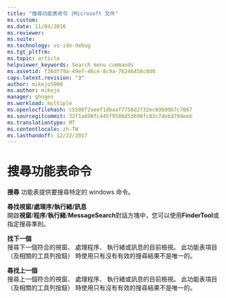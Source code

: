 ```yaml
---
title: "搜尋功能表命令 |Microsoft 文件"
ms.custom: 
ms.date: 11/04/2016
ms.reviewer: 
ms.suite: 
ms.technology: vs-ide-debug
ms.tgt_pltfrm: 
ms.topic: article
helpviewer_keywords: Search menu commands
ms.assetid: f36dff9a-49ef-46ce-8c9a-76246458c0d0
caps.latest.revision: "3"
author: mikejo5000
ms.author: mikejo
manager: ghogen
ms.workload: multiple
ms.openlocfilehash: c5508f2aeef1dbaaf7758d2732ec69b99b7c7067
ms.sourcegitcommit: 32f1a690fc445f9586d53698fc82c7debd784eeb
ms.translationtype: MT
ms.contentlocale: zh-TW
ms.lasthandoff: 12/22/2017
---
```

# <a name="search-menu-commands"></a>搜尋功能表命令
**搜尋** 功能表提供要搜尋特定的 windows 命令。  
  
 **尋找視窗/處理序/執行緒/訊息**  
 開啟**視窗**/**程序**/**執行緒**/**MessageSearch**對話方塊中，您可以使用**FinderTool**或指定搜尋準則。  
  
 **找下一個**  
 搜尋下一個符合的視窗、 處理程序、 執行緒或訊息的目前檢視。 此功能表項目 （及相關的工具列按鈕） 時使用只有沒有有效的搜尋結果不是唯一的。  
  
 **尋找上一個**  
 搜尋上一個符合的視窗、 處理程序、 執行緒或訊息的目前檢視。 此功能表項目 （及相關的工具列按鈕） 時使用只有沒有有效的搜尋結果不是唯一的。